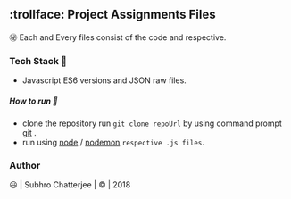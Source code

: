 ## :trollface: Project Assignments Files

 :secret: Each and Every files consist of the code and respective.

### Tech Stack :children_crossing:
- Javascript ES6 versions and JSON raw files.

##### How to run :runner:

- clone the repository run `git clone repoUrl` by using command prompt [git](https://git-scm.com/) .
- run using [node](https://nodejs.org/en/) / [nodemon](https://www.npmjs.com/package/nodemon) `respective .js files`.

### Author
:smiley: | Subhro Chatterjee | :copyright: | 2018    
